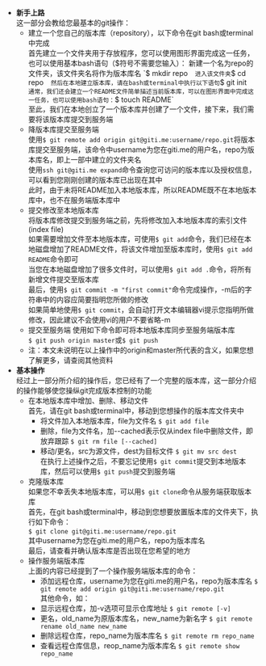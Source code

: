 ﻿-	__新手上路__  
	这一部分会教给您最基本的git操作：  
	*	建立一个您自己的版本库（repository），以下命令在git bash或terminal中完成  
		首先建立一个文件夹用于存放程序，您可以使用图形界面完成这一任务，也可以使用基本bash语句（$符号不需要您输入）：  
			新建一个名为repo的文件夹，该文件夹名将作为版本库名 `$ mkdir repo`  
			进入该文件夹 `$ cd repo`  
		然后在本地建立版本库，请在bash或terminal中执行以下语句 `$ git init`  
		通常，我们还会建立一个README文件简单描述当前版本库，可以在图形界面中完成这一任务，也可以使用bash语句： `$ touch README`  
		至此，我们在本地创立了一个版本库并创建了一个文件，接下来，我们需要将该版本库提交到服务端  
	*	降版本库提交至服务端  
		使用`$ git remote add origin git@giti.me:username/repo.git`将版本库提交至服务端，该命令中username为您在giti.me的用户名，repo为版本库名，即上一部中建立的文件夹名  
		使用`ssh git@giti.me expand`命令查询您可访问的版本库以及授权信息，可以看到您刚刚创建的版本库已出现在其中  
		此时，由于未将README加入本地版本库，所以README既不在本地版本库中，也不在服务端版本库中  
	*	提交修改至本地版本库  
		将版本库修改提交到服务端之前，先将修改加入本地版本库的索引文件(index file)  
		如果需要增加文件至本地版本库，可使用`$ git add`命令，我们已经在本地磁盘增加了README文件，将该文件增加至版本库时，使用`$ git add README`命令即可  
		当您在本地磁盘增加了很多文件时，可以使用`$ git add .`命令，将所有新增文件提交至版本库  
		最后，使用`$ git commit -m "first commit"`命令完成操作，-m后的字符串中的内容应简要指明您所做的修改  
		如果简单地使用`$ git commit`，会自动打开文本编辑器vi提示您指明所做修改，因此建议不会使用vi的用户不要省略-m  
	*	提交至服务端
		使用如下命令即可将本地版本库同步至服务端版本库  
		`$ git push origin master`或`$ git push`  
	*	注：本文未说明在以上操作中的origin和master所代表的含义，如果您想了解更多，请查阅其他资料  
-	__基本操作__  
	经过上一部分所介绍的操作后，您已经有了一个完整的版本库，这一部分介绍的操作能够使您操纵git完成版本控制的功能  
	*	在本地版本库中增加、删除、移动文件  
		首先，请在git bash或terminal中，移动到您想操作的版本库文件夹中  
		*	将文件加入本地版本库，file为文件名 `$ git add file`  
		*	删除，file为文件名，加--cached表示仅从index file中删除文件，即放弃跟踪 `$ git rm file [--cached]`  
		*	移动/更名，src为源文件，dest为目标文件 `$ git mv src dest`  
		在执行上述操作之后，不要忘记使用`$ git commit`提交到本地版本库，然后可以使用`$ git push`提交到服务端  
	*	克隆版本库  
		如果您不幸丢失本地版本库，可以用`$ git clone`命令从服务端获取版本库  
		首先，在git bash或terminal中，移动到您想要放置版本库的文件夹下，执行如下命令：  
		`$ git clone git@giti.me:username/repo.git`  
		其中username为您在giti.me的用户名，repo为版本库名  
		最后，请查看并确认版本库是否出现在您希望的地方  
	*	操作服务端版本库  
		上面的内容已经提到了一个操作服务端版本库的命令：  
		*	添加远程仓库，username为您在giti.me的用户名，repo为版本库名 `$ git remote add origin git@giti.me:username/repo.git`  
		其他命令，如：  
		*	显示远程仓库，加-v选项可显示仓库地址 `$ git remote [-v]`  
		*	更名，old_name为原版本库名，new_name为新名字 `$ git remote rename old_name new_name`  
		*	删除远程仓库，repo_name为版本库名 `$ git remote rm repo_name`  
		*	查看远程仓库信息，reop_name为版本库名 `$ git remote show repo_name`  
